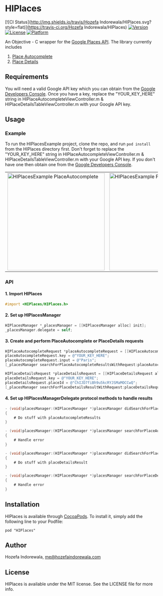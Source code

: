 # HIPlaces

[![CI Status](http://img.shields.io/travis/Hozefa Indorewala/HIPlaces.svg?style=flat)](https://travis-ci.org/Hozefa Indorewala/HIPlaces)
[![Version](https://img.shields.io/cocoapods/v/HIPlaces.svg?style=flat)](http://cocoadocs.org/docsets/HIPlaces)
[![License](https://img.shields.io/cocoapods/l/HIPlaces.svg?style=flat)](http://cocoadocs.org/docsets/HIPlaces)
[![Platform](https://img.shields.io/cocoapods/p/HIPlaces.svg?style=flat)](http://cocoadocs.org/docsets/HIPlaces)

An Objective - C wrapper for the [Google Places API][1]. The library currently includes

1. [Place Autocomplete][2]
2. [Place Details][3]

## Requirements

You will need a valid Google API key which you can obtain from the [Google Developers Console][4]. Once you have a key, replace the "YOUR_KEY_HERE" string in HIPlaceAutocompleteViewController.m & HIPlaceDetailsTableViewController.m with your Google API key.

## Usage

### Example
To run the HIPlacesExample project, clone the repo, and run `pod install` from the HIPlaces directory first. Don't forget to replace the "YOUR_KEY_HERE" string in HIPlaceAutocompleteViewController.m & HIPlaceDetailsTableViewController.m with your Google API key. If you don't have one then obtain one from the [Google Developers Console][4].

<table>
    <tr>
        <td>
            <img src="http://hozefaindorewala.com/images/HIPlacesExample_PlaceAutocomplete.png" width="320" alt="HIPlacesExample PlaceAutocomplete"/>
        </td>
        <td>
            <img src="http://hozefaindorewala.com/images/HIPlacesExample_PlaceDetails.png" width="320" alt="HIPlacesExample PlaceDetails"/>
        </td>
    </tr>
</table>

### API

#### 1. Import HIPlaces
```objective-c
#import <HIPlaces/HIPlaces.h>
```

#### 2. Set up HIPlacesManager
```objective-c
HIPlacesManager *_placesManager = [[HIPlacesManager alloc] init];
_placesManager.delegate = self;
```

#### 3. Create and perform PlaceAutocomplete or PlaceDetails requests
```objective-c
HIPlaceAutocompleteRequest *placeAutocompleteRequest = [[HIPlaceAutocompleteRequest alloc] init];
placeAutocompleteRequest.key = @"YOUR_KEY_HERE";
placeAutocompleteRequest.input = @"Paris";
[_placesManager searchForPlaceAutocompleteResultsWithRequest:placeAutocompleteRequest];

HIPlaceDetailsRequest *placeDetailsRequest = [[HIPlaceDetailsRequest alloc] init];
placeDetailsRequest.key = @"YOUR_KEY_HERE";
placeDetailsRequest.placeId = @"ChIJD7fiBh9u5kcRYJSMaMOCCwQ";
[_placesManager searchForPlaceDetailsResultWithRequest:placeDetailsRequest];
```

#### 4. Set up HIPlacesManagerDelegate protocol methods to handle results
```objective-c
- (void)placesManager:(HIPlacesManager *)placesManager didSearchForPlaceAutocompleteResults:(NSArray *)placeAutocompleteResults
{
    # Do stuff with placeAutocompleteResults
}

- (void)placesManager:(HIPlacesManager *)placesManager searchForPlaceAutocompleteResultsDidFailWithError:(NSError *)error
{
    # Handle error
}

- (void)placesManager:(HIPlacesManager *)placesManager didSearchForPlaceDetailsResult:(HIPlaceDetailsResult *)placeDetailsResult
{
    # Do stuff with placeDetailsResult
}

- (void)placesManager:(HIPlacesManager *)placesManager searchForPlaceDetailsResultDidFailWithError:(NSError *)error
{
    # Handle error
}
```

## Installation

HIPlaces is available through [CocoaPods](http://cocoapods.org). To install
it, simply add the following line to your Podfile:

    pod "HIPlaces"

## Author

Hozefa Indorewala, me@hozefaindorewala.com

## License

HIPlaces is available under the MIT license. See the LICENSE file for more info.


[1]: https://developers.google.com/places/documentation/
[2]: https://developers.google.com/places/documentation/autocomplete
[3]: https://developers.google.com/places/documentation/details
[4]: https://console.developers.google.com
